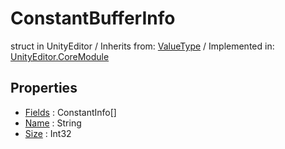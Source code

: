 # ConstantBufferInfo
struct in UnityEditor
 / Inherits from: <a href="https://docs.unity3d.com/6000.2/Documentation/ScriptReference/ValueType.html">ValueType</a> / Implemented in: <a href="https://docs.unity3d.com/6000.2/Documentation/ScriptReference/UnityEditor.CoreModule.html">UnityEditor.CoreModule</a>

## Properties
- <a href="https://docs.unity3d.com/6000.2/Documentation/ScriptReference/ConstantBufferInfo-Fields.html">Fields</a> : ConstantInfo[]
- <a href="https://docs.unity3d.com/6000.2/Documentation/ScriptReference/ConstantBufferInfo-Name.html">Name</a> : String
- <a href="https://docs.unity3d.com/6000.2/Documentation/ScriptReference/ConstantBufferInfo-Size.html">Size</a> : Int32
